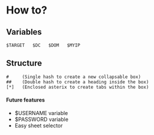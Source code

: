 # How to?

## Variables
```
$TARGET   $DC   $DOM   $MYIP
```
## Structure
```
#     (Single hash to create a new collapsable box)
##    (Double hash to create a heading inside the box)
[*]   (Enclosed asterix to create tabs within the box)
```

#### Future features
- $USERNAME variable
- $PASSWORD variable
- Easy sheet selector

